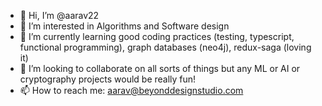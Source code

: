 - 👋 Hi, I’m @aarav22
- 👀 I’m interested in Algorithms and Software design
- 🌱 I’m currently learning good coding practices (testing, typescript, functional programming), graph databases (neo4j), redux-saga (loving it)
- 💞️ I’m looking to collaborate on all sorts of things but any ML or AI or cryptography projects would be really fun!
- 📫 How to reach me: aarav@beyonddesignstudio.com

<!---
aarav22/aarav22 is a ✨ special ✨ repository because its `README.md` (this file) appears on your GitHub profile.
You can click the Preview link to take a look at your changes.
--->
